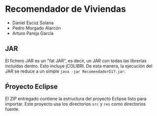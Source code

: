 Recomendador de Viviendas
=========================

+ Daniel Escoz Solana
+ Pedro Morgado Alarcón
+ Arturo Pareja García

JAR
---

El fichero JAR es un "fat JAR", es decir, un JAR con todas las librerías incluídas dentro. Esto incluye jCOLIBRI.
De esta manera, la ejecución del JAR se reduce a un simple `java -jar RecomendadorG17.jar`.


Ṕroyecto Eclipse
----------------

El ZIP entregado contiene la estructura del proyecto Eclipse listo para importar.
Este proyecto usa los directorios `src` y `res` como directorios fuente.